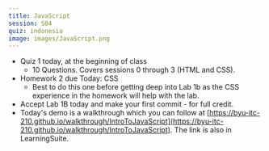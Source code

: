 ```yaml
---
title: JavaScript
session: S04
quiz: indonesia
image: images/JavaScript.png
---
```

* Quiz 1 today, at the beginning of class
    * 10 Questions. Covers sessions 0 through 3 (HTML and CSS).
* Homework 2 due Today: CSS
    * Best to do this one before getting deep into Lab 1b as the CSS experience in the homework will help with the lab.
* Accept Lab 1B today and make your first commit - for full credit.
* Today's demo is a walkthrough which you can follow at [https://byu-itc-210.github.io/walkthrough/IntroToJavaScript](https://byu-itc-210.github.io/walkthrough/IntroToJavaScript). The link is also in LearningSuite.
